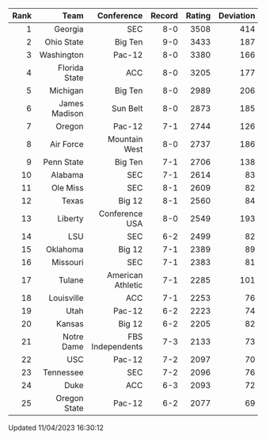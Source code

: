 | Rank  | Team                 | Conference           | Record   | Rating | Deviation |
| ---:  | ---:                 | ---:                 | ---:     | ---:   | ---:      |
| 1     | Georgia              | SEC                  | 8-0      | 3508   | 414       |
| 2     | Ohio State           | Big Ten              | 9-0      | 3433   | 187       |
| 3     | Washington           | Pac-12               | 8-0      | 3380   | 166       |
| 4     | Florida State        | ACC                  | 8-0      | 3205   | 177       |
| 5     | Michigan             | Big Ten              | 8-0      | 2989   | 206       |
| 6     | James Madison        | Sun Belt             | 8-0      | 2873   | 185       |
| 7     | Oregon               | Pac-12               | 7-1      | 2744   | 126       |
| 8     | Air Force            | Mountain West        | 8-0      | 2737   | 186       |
| 9     | Penn State           | Big Ten              | 7-1      | 2706   | 138       |
| 10    | Alabama              | SEC                  | 7-1      | 2614   | 83        |
| 11    | Ole Miss             | SEC                  | 8-1      | 2609   | 82        |
| 12    | Texas                | Big 12               | 8-1      | 2560   | 84        |
| 13    | Liberty              | Conference USA       | 8-0      | 2549   | 193       |
| 14    | LSU                  | SEC                  | 6-2      | 2499   | 82        |
| 15    | Oklahoma             | Big 12               | 7-1      | 2389   | 89        |
| 16    | Missouri             | SEC                  | 7-1      | 2383   | 81        |
| 17    | Tulane               | American Athletic    | 7-1      | 2285   | 101       |
| 18    | Louisville           | ACC                  | 7-1      | 2253   | 76        |
| 19    | Utah                 | Pac-12               | 6-2      | 2223   | 74        |
| 20    | Kansas               | Big 12               | 6-2      | 2205   | 82        |
| 21    | Notre Dame           | FBS Independents     | 7-3      | 2133   | 73        |
| 22    | USC                  | Pac-12               | 7-2      | 2097   | 70        |
| 23    | Tennessee            | SEC                  | 7-2      | 2096   | 76        |
| 24    | Duke                 | ACC                  | 6-3      | 2093   | 72        |
| 25    | Oregon State         | Pac-12               | 6-2      | 2077   | 69        |

Updated 11/04/2023 16:30:12
